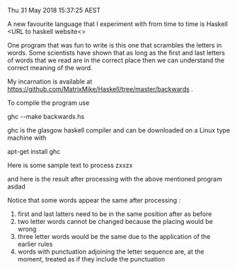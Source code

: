 Thu 31 May 2018 15:37:25 AEST 

A new favourite language that I experiment with from time to time is Haskell <URL to haskell website<>

One program that was fun to write is this one that scrambles the letters in words. Some scientists have shown that as long as the first and last letters of words that we read are in the correct place then we can understand the correct meaning of the word.

My incarnation is available at  https://github.com/MatrixMike/Haskell/tree/master/backwards .

To compile the program use

ghc --make backwards.hs

ghc is the glasgow haskell compiler and can be downloaded on a Linux type machine with 

apt-get install ghc

Here is some sample text to process 
zxxzx

and here is the result after processing with the above mentioned program
asdad



Notice that some words appear the same after processing :
<ol><li>first and last latters need to be in the same position after as before
</li><li>two letter words cannot be changed because the placing would be wrong
</li><li>three letter words would be the same due to the application of the earlier rules
</li><li>words with punctuation adjoining the letter sequence are, at the moment, treated as if they include the punctuation
</li>
</ol>


